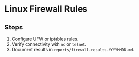 # Linux Firewall Rules

## Steps
1. Configure UFW or iptables rules.
2. Verify connectivity with `nc` or `telnet`.
3. Document results in `reports/firewall-results-YYYYMMDD.md`.

